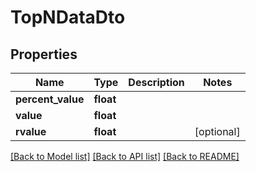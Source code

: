 # TopNDataDto

## Properties
Name | Type | Description | Notes
------------ | ------------- | ------------- | -------------
**percent_value** | **float** |  | 
**value** | **float** |  | 
**rvalue** | **float** |  | [optional] 

[[Back to Model list]](../README.md#documentation-for-models) [[Back to API list]](../README.md#documentation-for-api-endpoints) [[Back to README]](../README.md)

